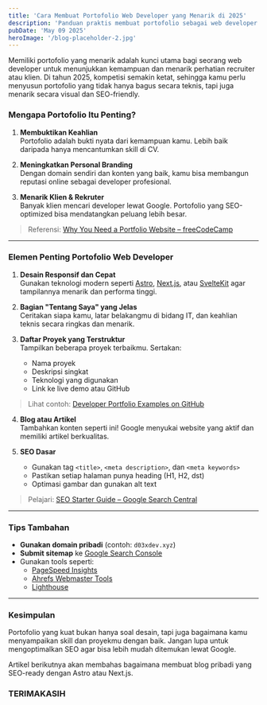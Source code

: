 ```yaml
---
title: 'Cara Membuat Portofolio Web Developer yang Menarik di 2025'
description: 'Panduan praktis membuat portofolio sebagai web developer agar lebih mudah dilirik recruiter dan klien'
pubDate: 'May 09 2025'
heroImage: '/blog-placeholder-2.jpg'
---
```


Memiliki portofolio yang menarik adalah kunci utama bagi seorang web developer untuk menunjukkan kemampuan dan menarik perhatian recruiter atau klien. Di tahun 2025, kompetisi semakin ketat, sehingga kamu perlu menyusun portofolio yang tidak hanya bagus secara teknis, tapi juga menarik secara visual dan SEO-friendly.

### Mengapa Portofolio Itu Penting?

1. **Membuktikan Keahlian**  
   Portofolio adalah bukti nyata dari kemampuan kamu. Lebih baik daripada hanya mencantumkan skill di CV.

2. **Meningkatkan Personal Branding**  
   Dengan domain sendiri dan konten yang baik, kamu bisa membangun reputasi online sebagai developer profesional.

3. **Menarik Klien & Rekruter**  
   Banyak klien mencari developer lewat Google. Portofolio yang SEO-optimized bisa mendatangkan peluang lebih besar.

> Referensi: [Why You Need a Portfolio Website – freeCodeCamp](https://www.freecodecamp.org/news/why-you-need-a-developer-portfolio/)

---

### Elemen Penting Portofolio Web Developer

1. **Desain Responsif dan Cepat**  
   Gunakan teknologi modern seperti [Astro](https://astro.build/), [Next.js](https://nextjs.org/), atau [SvelteKit](https://kit.svelte.dev/) agar tampilannya menarik dan performa tinggi.

2. **Bagian "Tentang Saya" yang Jelas**  
   Ceritakan siapa kamu, latar belakangmu di bidang IT, dan keahlian teknis secara ringkas dan menarik.

3. **Daftar Proyek yang Terstruktur**  
   Tampilkan beberapa proyek terbaikmu. Sertakan:
   - Nama proyek
   - Deskripsi singkat
   - Teknologi yang digunakan
   - Link ke live demo atau GitHub

> Lihat contoh: [Developer Portfolio Examples on GitHub](https://github.com/emmabostian/developer-portfolios)

4. **Blog atau Artikel**  
   Tambahkan konten seperti ini! Google menyukai website yang aktif dan memiliki artikel berkualitas.

5. **SEO Dasar**  
   - Gunakan tag `<title>`, `<meta description>`, dan `<meta keywords>`
   - Pastikan setiap halaman punya heading (H1, H2, dst)
   - Optimasi gambar dan gunakan alt text

> Pelajari: [SEO Starter Guide – Google Search Central](https://developers.google.com/search/docs/fundamentals/seo-starter-guide)

---

### Tips Tambahan

- **Gunakan domain pribadi** (contoh: `d03xdev.xyz`)
- **Submit sitemap** ke [Google Search Console](https://search.google.com/search-console/)
- Gunakan tools seperti:
  - [PageSpeed Insights](https://pagespeed.web.dev/)
  - [Ahrefs Webmaster Tools](https://ahrefs.com/webmaster-tools)
  - [Lighthouse](https://developer.chrome.com/docs/lighthouse/)

---

### Kesimpulan

Portofolio yang kuat bukan hanya soal desain, tapi juga bagaimana kamu menyampaikan skill dan proyekmu dengan baik. Jangan lupa untuk mengoptimalkan SEO agar bisa lebih mudah ditemukan lewat Google.

Artikel berikutnya akan membahas bagaimana membuat blog pribadi yang SEO-ready dengan Astro atau Next.js.

### TERIMAKASIH
